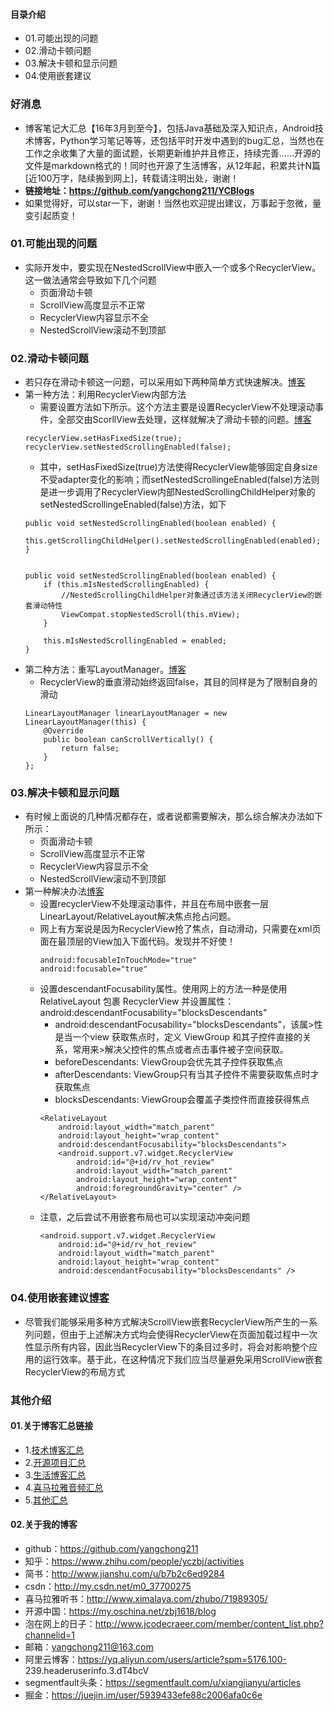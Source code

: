 #### 目录介绍
- 01.可能出现的问题
- 02.滑动卡顿问题
- 03.解决卡顿和显示问题
- 04.使用嵌套建议




### 好消息
- 博客笔记大汇总【16年3月到至今】，包括Java基础及深入知识点，Android技术博客，Python学习笔记等等，还包括平时开发中遇到的bug汇总，当然也在工作之余收集了大量的面试题，长期更新维护并且修正，持续完善……开源的文件是markdown格式的！同时也开源了生活博客，从12年起，积累共计N篇[近100万字，陆续搬到网上]，转载请注明出处，谢谢！
- **链接地址：https://github.com/yangchong211/YCBlogs**
- 如果觉得好，可以star一下，谢谢！当然也欢迎提出建议，万事起于忽微，量变引起质变！




### 01.可能出现的问题
- 实际开发中，要实现在NestedScrollView中嵌入一个或多个RecyclerView。这一做法通常会导致如下几个问题
    - 页面滑动卡顿
    - ScrollView高度显示不正常
    - RecyclerView内容显示不全
    - NestedScrollView滚动不到顶部



### 02.滑动卡顿问题
- 若只存在滑动卡顿这一问题，可以采用如下两种简单方式快速解决。[博客](https://github.com/yangchong211/YCBlogs)
- 第一种方法：利用RecyclerView内部方法
    - 需要设置方法如下所示。这个方法主要是设置RecyclerView不处理滚动事件，全部交由ScorllView去处理，这样就解决了滑动卡顿的问题。[博客](https://github.com/yangchong211/YCBlogs)
    ```
    recyclerView.setHasFixedSize(true);
    recyclerView.setNestedScrollingEnabled(false);
    ```
    - 其中，setHasFixedSize(true)方法使得RecyclerView能够固定自身size不受adapter变化的影响；而setNestedScrollingeEnabled(false)方法则是进一步调用了RecyclerView内部NestedScrollingChildHelper对象的setNestedScrollingeEnabled(false)方法，如下
    ```
    public void setNestedScrollingEnabled(boolean enabled) {
        this.getScrollingChildHelper().setNestedScrollingEnabled(enabled);
    }
    
    
    public void setNestedScrollingEnabled(boolean enabled) {
        if (this.mIsNestedScrollingEnabled) {
            //NestedScrollingChildHelper对象通过该方法关闭RecyclerView的嵌套滑动特性
            ViewCompat.stopNestedScroll(this.mView);
        }

        this.mIsNestedScrollingEnabled = enabled;
    }
    ```
- 第二种方法：重写LayoutManager。[博客](https://github.com/yangchong211/YCBlogs)
    - RecyclerView的垂直滑动始终返回false，其目的同样是为了限制自身的滑动
    ```
    LinearLayoutManager linearLayoutManager = new LinearLayoutManager(this) {
        @Override
        public boolean canScrollVertically() {
            return false;
        }
    };
    ```



### 03.解决卡顿和显示问题
- 有时候上面说的几种情况都存在，或者说都需要解决，那么综合解决办法如下所示：
    - 页面滑动卡顿
    - ScrollView高度显示不正常
    - RecyclerView内容显示不全
    - NestedScrollView滚动不到顶部
- 第一种解决办法[博客](https://github.com/yangchong211/YCBlogs)
    - 设置recyclerView不处理滚动事件，并且在布局中嵌套一层LinearLayout/RelativeLayout解决焦点抢占问题。
    - 网上有方案说是因为RecyclerView抢了焦点，自动滑动，只需要在xml页面在最顶层的View加入下面代码。发现并不好使！
        ```
        android:focusableInTouchMode="true"
        android:focusable="true"
        ```
    - 设置descendantFocusability属性。使用网上的方法一种是使用 RelativeLayout 包裹 RecyclerView 并设置属性：android:descendantFocusability="blocksDescendants"
        - android:descendantFocusability="blocksDescendants"，该属>性是当一个view 获取焦点时，定义 ViewGroup 和其子控件直接的关系，常用来>解决父控件的焦点或者点击事件被子空间获取。
        - beforeDescendants: ViewGroup会优先其子控件获取焦点
        - afterDescendants: ViewGroup只有当其子控件不需要获取焦点时才获取焦点
        - blocksDescendants: ViewGroup会覆盖子类控件而直接获得焦点
        ```
        <RelativeLayout
            android:layout_width="match_parent"
            android:layout_height="wrap_content"
            android:descendantFocusability="blocksDescendants">
            <android.support.v7.widget.RecyclerView
                android:id="@+id/rv_hot_review"
                android:layout_width="match_parent"
                android:layout_height="wrap_content"
                android:foregroundGravity="center" />
        </RelativeLayout>
        ```
    - 注意，之后尝试不用嵌套布局也可以实现滚动冲突问题
        ```
        <android.support.v7.widget.RecyclerView
            android:id="@+id/rv_hot_review"
            android:layout_width="match_parent"
            android:layout_height="wrap_content"
            android:descendantFocusability="blocksDescendants" />
        ```



### 04.使用嵌套建议[博客](https://github.com/yangchong211/YCBlogs)
- 尽管我们能够采用多种方式解决ScrollView嵌套RecyclerView所产生的一系列问题，但由于上述解决方式均会使得RecyclerView在页面加载过程中一次性显示所有内容，因此当RecyclerView下的条目过多时，将会对影响整个应用的运行效率。基于此，在这种情况下我们应当尽量避免采用ScrollView嵌套RecyclerView的布局方式






### 其他介绍
#### 01.关于博客汇总链接
- 1.[技术博客汇总](https://www.jianshu.com/p/614cb839182c)
- 2.[开源项目汇总](https://blog.csdn.net/m0_37700275/article/details/80863574)
- 3.[生活博客汇总](https://blog.csdn.net/m0_37700275/article/details/79832978)
- 4.[喜马拉雅音频汇总](https://www.jianshu.com/p/f665de16d1eb)
- 5.[其他汇总](https://www.jianshu.com/p/53017c3fc75d)



#### 02.关于我的博客
- github：https://github.com/yangchong211
- 知乎：https://www.zhihu.com/people/yczbj/activities
- 简书：http://www.jianshu.com/u/b7b2c6ed9284
- csdn：http://my.csdn.net/m0_37700275
- 喜马拉雅听书：http://www.ximalaya.com/zhubo/71989305/
- 开源中国：https://my.oschina.net/zbj1618/blog
- 泡在网上的日子：http://www.jcodecraeer.com/member/content_list.php?channelid=1
- 邮箱：yangchong211@163.com
- 阿里云博客：https://yq.aliyun.com/users/article?spm=5176.100- 239.headeruserinfo.3.dT4bcV
- segmentfault头条：https://segmentfault.com/u/xiangjianyu/articles
- 掘金：https://juejin.im/user/5939433efe88c2006afa0c6e






